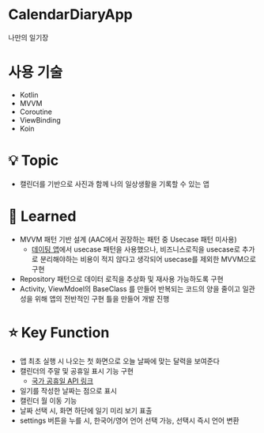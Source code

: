 # CalendarDiaryApp
나만의 일기장

# 사용 기술
- Kotlin
- MVVM
- Coroutine
- ViewBinding
- Koin


# 💡 Topic

- 캘린더를 기반으로 사진과 함께 나의 일상생활을 기록할 수 있는 앱

# 🤔 Learned

- MVVM 패턴 기반 설계 (AAC에서 권장하는 패턴 중 Usecase 패턴 미사용)
  - [데이팅 앱](https://github.com/tkdgns8234/DatingApp)에서 usecase 패턴을 사용했으나, 비즈니스로직을 usecase로 추가로 분리해야하는 비용이 적지 않다고 생각되어 usecase를 제외한 MVVM으로 구현
- Repository 패턴으로 데이터 로직을 추상화 및 재사용 가능하도록 구현
- Activity, ViewMdoel의 BaseClass 를 만들어 반복되는 코드의 양을 줄이고 일관성을 위해 앱의 전반적인 구현 틀을 만들어 개발 진행


# ⭐️ Key Function

- 앱 최초 실행 시 나오는 첫 화면으로 오늘 날짜에 맞는 달력을 보여준다
- 캘린더의 주말 및 공휴일 표시 기능 구현
    - [국가 공휴일 API 링크](https://date.nager.at/Api)
- 일기를 작성한 날짜는 점으로 표시
- 캘린더 월 이동 기능
- 날짜 선택 시, 화면 하단에 일기 미리 보기 표출
- settings 버튼을 누를 시, 한국어/영어 언어 선택 가능, 선택시 즉시 언어 변환

